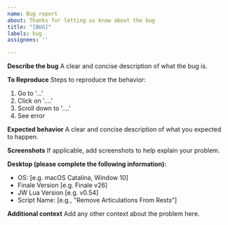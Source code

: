 ```yaml
---
name: Bug report
about: Thanks for letting us know about the bug
title: "[BUG]"
labels: bug
assignees: ''

---
```


**Describe the bug**
A clear and concise description of what the bug is.

**To Reproduce**
Steps to reproduce the behavior:
1. Go to '...'
2. Click on '....'
3. Scroll down to '....'
4. See error

**Expected behavior**
A clear and concise description of what you expected to happen.

**Screenshots**
If applicable, add screenshots to help explain your problem.

**Desktop (please complete the following information):**
 - OS: [e.g. macOS Catalina, Window 10]
 - Finale Version [e.g. Finale v26]
 - JW Lua Version [e.g. v0.54]
 - Script Name: [e.g., "Remove Articulations From Rests"]

**Additional context**
Add any other context about the problem here.
